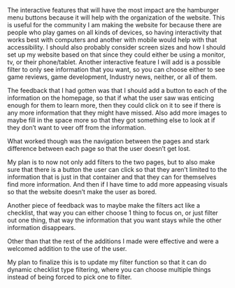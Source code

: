 The interactive features that will have the most impact are the hamburger menu buttons because it will help with the organization of the website. This is useful for the community I am making the website for because there are people who play games on all kinds of devices, so having interactivity that works best with computers and another with mobile would help with that accessibility.  I should also probably consider screen sizes  and how I should set up my website based on that since they could either be using a monitor, tv, or their phone/tablet. Another interactive feature I will add is a possible filter to only see information that you want, so you can choose either to see game reviews, game development, Industry news, neither, or all of them.



The feedback that I had gotten was that I should add a button to each of the information on the homepage, so that if what the user saw was enticing enough for them to learn more, then they could click on it to see if there is any more information that they might have missed. Also add more images to maybe fill in the space more so that they got something else to look at if they don’t want to veer off from the information.

What worked though was the navigation between the pages and stark difference between each page so that the user doesn’t get lost.

My plan is to now not only add filters to the two pages, but to also make sure that there is a button the user can click so that they aren’t limited to the information that is just in that container and that they can for themselves find more information. And then if I have time to add more appeasing visuals so that the website doesn’t make the user as bored.  


Another piece of feedback was to maybe make the filters act like a checklist, that way you can either choose 1 thing to focus on, or just filter out one thing, that way the information that you want stays while the other information disappears. 

Other than that the rest of the additions I made were effective and were a welcomed addition to the use of the user.


My plan to finalize this is to update my filter function so that it can do dynamic checklist type filtering, where you can choose multiple things instead of being forced to pick one to filter.

